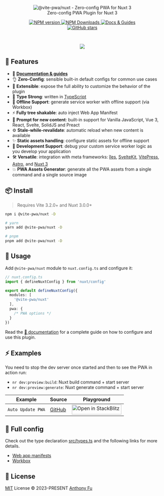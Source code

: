 <p align='center'>
<img src='https://raw.githubusercontent.com/vite-pwa/nuxt/main/hero.png' alt="@vite-pwa/nuxt - Zero-config PWA for Nuxt 3"><br>
Zero-config PWA Plugin for Nuxt 3
</p>

<p align='center'>
<a href='https://www.npmjs.com/package/@vite-pwa/nuxt' target="__blank">
<img src='https://img.shields.io/npm/v/@vite-pwa/nuxt?color=33A6B8&label=' alt="NPM version">
</a>
<a href="https://www.npmjs.com/package/@vite-pwa/nuxt" target="__blank">
    <img alt="NPM Downloads" src="https://img.shields.io/npm/dm/@vite-pwa/nuxt?color=476582&label=">
</a>
<a href="https://vite-pwa-org.netlify.app/frameworks/nuxt" target="__blank">
    <img src="https://img.shields.io/static/v1?label=&message=docs%20%26%20guides&color=2e859c" alt="Docs & Guides">
</a>
<br>
<a href="https://github.com/vite-pwa/nuxt" target="__blank">
<img alt="GitHub stars" src="https://img.shields.io/github/stars/vite-pwa/nuxt?style=social">
</a>
</p>

<br>

<p align="center">
  <a href="https://cdn.jsdelivr.net/gh/antfu/static/sponsors.svg">
    <img src='https://cdn.jsdelivr.net/gh/antfu/static/sponsors.svg'/>
  </a>
</p>


## 🚀 Features

- 📖 [**Documentation & guides**](https://vite-pwa-org.netlify.app/)
- 👌 **Zero-Config**: sensible built-in default configs for common use cases
- 🔩 **Extensible**: expose the full ability to customize the behavior of the plugin
- 🦾 **Type Strong**: written in [TypeScript](https://www.typescriptlang.org/)
- 🔌 **Offline Support**: generate service worker with offline support (via Workbox)
- ⚡ **Fully tree shakable**: auto inject Web App Manifest
- 💬 **Prompt for new content**: built-in support for Vanilla JavaScript, Vue 3, React, Svelte, SolidJS and Preact
- ⚙️ **Stale-while-revalidate**: automatic reload when new content is available
- ✨ **Static assets handling**: configure static assets for offline support
- 🐞 **Development Support**: debug your custom service worker logic as you develop your application
- 🛠️ **Versatile**: integration with meta frameworks: [îles](https://github.com/ElMassimo/iles), [SvelteKit](https://github.com/sveltejs/kit), [VitePress](https://github.com/vuejs/vitepress), [Astro](https://github.com/withastro/astro), and [Nuxt 3](https://github.com/nuxt/nuxt)
- 💥 **PWA Assets Generator**: generate all the PWA assets from a single command and a single source image

## 📦 Install

> Requires Vite 3.2.0+ and Nuxt 3.0.0+

```bash
npm i @vite-pwa/nuxt -D 

# yarn 
yarn add @vite-pwa/nuxt -D

# pnpm 
pnpm add @vite-pwa/nuxt -D
```

## 🦄 Usage

Add `@vite-pwa/nuxt` module to `nuxt.config.ts` and configure it:

```ts
// nuxt.config.ts
import { defineNuxtConfig } from 'nuxt/config'

export default defineNuxtConfig({
  modules: [
    '@vite-pwa/nuxt'
  ],
  pwa: {
    /* PWA options */
  }
})
```

Read the [📖 documentation](https://vite-pwa-org.netlify.app/frameworks/nuxt) for a complete guide on how to configure and use
this plugin.

## ⚡️ Examples

You need to stop the dev server once started and then to see the PWA in action run:
- `nr dev:preview:build`: Nuxt build command + start server
- `nr dev:preview:generate`: Nuxt generate command + start server

<table>
<thead>
<tr>
<th>Example</th>
<th>Source</th>
<th>Playground</th>
</tr>
</thead>
<tbody>
<tr>
<td><code>Auto Update PWA</code></td>
<td><a href="https://github.com/vite-pwa/nuxt/tree/main/playground">GitHub</a></td>
<td>
<a href="https://stackblitz.com/fork/github/vite-pwa/nuxt" target="_blank" rel="noopener noreferrer">
  <img src="https://developer.stackblitz.com/img/open_in_stackblitz.svg" alt="Open in StackBlitz" width="162" height="32">
</a>
</td>
</tr>
</tbody>
</table>


## 👀 Full config

Check out the type declaration [src/types.ts](./src/types.ts) and the following links for more details.

- [Web app manifests](https://developer.mozilla.org/en-US/docs/Web/Manifest)
- [Workbox](https://developers.google.com/web/tools/workbox)


## 📄 License

[MIT](./LICENSE) License &copy; 2023-PRESENT [Anthony Fu](https://github.com/antfu)
